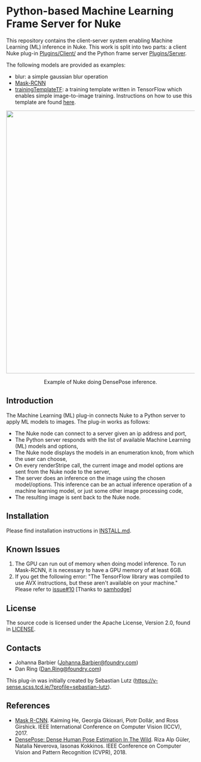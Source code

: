 # Python-based Machine Learning Frame Server for Nuke

This repository contains the client-server system enabling Machine Learning (ML) inference in Nuke. This work is split into two parts: a client Nuke plug-in [Plugins/Client/](Plugins/Client) and the Python frame server [Plugins/Server](Plugins/Server).

The following models are provided as examples:
- blur: a simple gaussian blur operation
- [Mask-RCNN](https://github.com/facebookresearch/Detectron)
- [trainingTemplateTF]((https://github.com/TheFoundryVisionmongers/nuke-ML-server/tree/master/Models/trainingTemplateTF)): a training template written in TensorFlow which enables simple image-to-image training. Instructions on how to use this template are found [here](https://github.com/TheFoundryVisionmongers/nuke-ML-server/tree/master/Models/trainingTemplateTF).

<div align="center">
  <img src="https://user-images.githubusercontent.com/27013153/54621337-837f0900-4a5f-11e9-9169-0e8ad1fbe67a.png" width="700px" />
  <p>Example of Nuke doing DensePose inference.</p>
</div>

## Introduction

The Machine Learning (ML) plug-in connects Nuke to a Python server to apply ML models to images.
The plug-in works as follows:
- The Nuke node can connect to a server given an ip address and port,
- The Python server responds with the list of available Machine Learning (ML) models and options,
- The Nuke node displays the models in an enumeration knob, from which the user can choose,
- On every renderStripe call, the current image and model options are sent from the Nuke node to the server,
- The server does an inference on the image using the chosen model/options. This inference can be an actual inference operation of a machine learning model, or just some other image processing code,
- The resulting image is sent back to the Nuke node.

## Installation

Please find installation instructions in [INSTALL.md](INSTALL.md).

## Known Issues

1. The GPU can run out of memory when doing model inference. To run Mask-RCNN, it is necessary to have a GPU memory of at least 6GB.
2. If you get the following error: "The TensorFlow library was compiled to use AVX instructions, but these aren't available on your machine." Please refer to [issue#10](https://github.com/TheFoundryVisionmongers/nuke-ML-server/issues/10) [Thanks to [samhodge](https://github.com/samhodge)]

## License

The source code is licensed under the Apache License, Version 2.0, found in [LICENSE](LICENSE).

## Contacts

- Johanna Barbier (Johanna.Barbier@foundry.com)
- Dan Ring (Dan.Ring@foundry.com)

This plug-in was initially created by Sebastian Lutz (https://v-sense.scss.tcd.ie/?profile=sebastian-lutz).

## References

- [Mask R-CNN](https://arxiv.org/abs/1703.06870).
  Kaiming He, Georgia Gkioxari, Piotr Dollár, and Ross Girshick.
  IEEE International Conference on Computer Vision (ICCV), 2017.
- [DensePose: Dense Human Pose Estimation In The Wild](https://arxiv.org/abs/1802.00434).
  Riza Alp Güler, Natalia Neverova, Iasonas Kokkinos.
  IEEE Conference on Computer Vision and Pattern Recognition (CVPR), 2018.